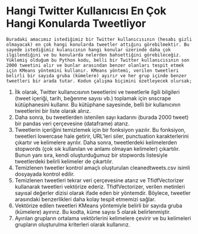 # Hangi Twitter Kullanıcısı En Çok Hangi Konularda Tweetliyor
    Buradaki amacımız istediğimiz bir Twitter kullanıcısının (hesabı gizli olmayacak) en çok hangi konularda tweetler attığını görebilmektir. Bu sayede istediğimiz kulanıcının hangi konular üzerinde daha çok ilgilendiğini ve bu konularda nelerden bahsettiğini görebileceğiz.
    Yüklemiş olduğum bu Python kodu, belli bir Twitter kullanıcısının son 2000 tweetini alır ve bunlar arasından benzer olanları tespit etmek için KMeans yöntemini kullanır. KMeans yöntemi, verilen tweetleri belirli bir sayıda gruba (kümelere) ayırır ve her grup içinde benzer tweetleri bir arada tutar. Kodun çalışma biçimini özetleyecek olursak;
1.	İlk olarak, Twitter kullanıcısının tweetlerini ve tweetlerle ilgili bilgileri (tweet içeriği, tarih, beğenme sayısı vb.) toplamak için snscrape   kütüphanesini kullanır. Bu kütüphane sayesinde, belli bir kullanıcının tweetlerini bir liste olarak alırız.
2.	Daha sonra, bu tweetlerden istenilen sayı kadarını (burada 2000 tweet) bir pandas veri çerçevesine (dataframe) atarız.
3.	Tweetlerin içeriğini temizlemek için bir fonksiyon yazılır. Bu fonksiyon, tweetleri lowercase hale getirir, URL'leri siler, punctuation karakterlerini çıkartır ve kelimelere ayrılır. Daha sonra, tweetlerdeki kelimelerden stopwords (çok sık kullanılan ve anlamı olmayan kelimeler) çıkartılır. Bunun yanı sıra, kendi oluşturduğumuz bir stopwords listesiyle tweetlerdeki belirli kelimeler de çıkartılır.
4.	Temizlenen tweetler kontrol amaçlı oluşturulan cleanedtweets.csv isimli dosyayada kontrol edilir.
5.	Temizlenen tweetleri tekrar veri çerçevesine atarız ve TfidfVectorizer kullanarak tweetleri vektörize ederiz. TfidfVectorizer, verilen metinleri sayısal değerler dizisi olarak ifade eden bir yöntemdir. Böylece, tweetler arasındaki benzerlikleri daha kolay tespit etmemizi sağlar.
6.	Vektörize edilen tweetleri KMeans yöntemiyle belirli bir sayıda gruba (kümelere) ayırırız. Bu kodta, küme sayısı 5 olarak belirlenmiştir.
7.	Ayırılan grupların ortalama vektörlerini kelimelere çevirir ve bu kelimeleri grupların oluşturulma kriterleri olarak kullanırız.


